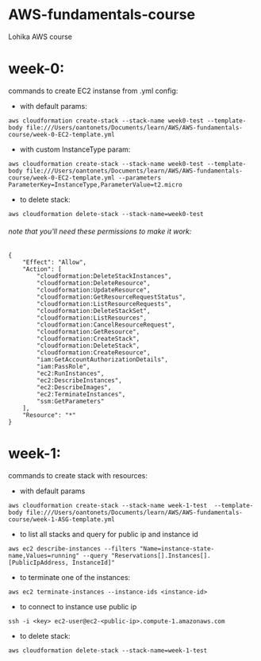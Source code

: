 # AWS-fundamentals-course
Lohika AWS course

# week-0:
commands to create EC2 instanse from .yml config:
- with default params:
```
aws cloudformation create-stack --stack-name week0-test --template-body file:///Users/oantonets/Documents/learn/AWS/AWS-fundamentals-course/week-0-EC2-template.yml 
```
- with custom InstanceType param:
```
aws cloudformation create-stack --stack-name week0-test --template-body file:///Users/oantonets/Documents/learn/AWS/AWS-fundamentals-course/week-0-EC2-template.yml --parameters ParameterKey=InstanceType,ParameterValue=t2.micro
```

- to delete stack:
```
aws cloudformation delete-stack --stack-name=week0-test
```

###### note that you'll need these permissions to make it work:
```
{
    "Effect": "Allow",
    "Action": [
        "cloudformation:DeleteStackInstances",
        "cloudformation:DeleteResource",
        "cloudformation:UpdateResource",
        "cloudformation:GetResourceRequestStatus",
        "cloudformation:ListResourceRequests",
        "cloudformation:DeleteStackSet",
        "cloudformation:ListResources",
        "cloudformation:CancelResourceRequest",
        "cloudformation:GetResource",
        "cloudformation:CreateStack",
        "cloudformation:DeleteStack",
        "cloudformation:CreateResource",
        "iam:GetAccountAuthorizationDetails",
        "iam:PassRole",
        "ec2:RunInstances",
        "ec2:DescribeInstances",
        "ec2:DescribeImages",
        "ec2:TerminateInstances",
        "ssm:GetParameters"
    ],
    "Resource": "*"
}
```

# week-1:
commands to create stack with resources:
- with default params 
```
aws cloudformation create-stack --stack-name week-1-test  --template-body file:///Users/oantonets/Documents/learn/AWS/AWS-fundamentals-course/week-1-ASG-template.yml
```
- to list all stacks and query for public ip and instance id
```
aws ec2 describe-instances --filters "Name=instance-state-name,Values=running" --query "Reservations[].Instances[].[PublicIpAddress, InstanceId]"
```

- to terminate one of the instances:
```
aws ec2 terminate-instances --instance-ids <instance-id>
```

- to connect to instance use public ip
```
ssh -i <key> ec2-user@ec2-<public-ip>.compute-1.amazonaws.com
```

- to delete stack:
```
aws cloudformation delete-stack --stack-name=week-1-test
```